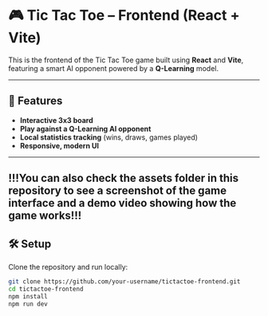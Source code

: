 # 🎮 Tic Tac Toe – Frontend (React + Vite)

This is the frontend of the Tic Tac Toe game built using **React** and **Vite**, featuring a smart AI opponent powered by a **Q-Learning** model.

---

## 🚀 Features

- **Interactive 3x3 board**
- **Play against a Q-Learning AI opponent**
- **Local statistics tracking** (wins, draws, games played)
- **Responsive, modern UI**

---

## !!!You can also check the assets folder in this repository to see a screenshot of the game interface and a demo video showing how the game works!!!

## 🛠️ Setup

Clone the repository and run locally:

```bash
git clone https://github.com/your-username/tictactoe-frontend.git
cd tictactoe-frontend
npm install
npm run dev
